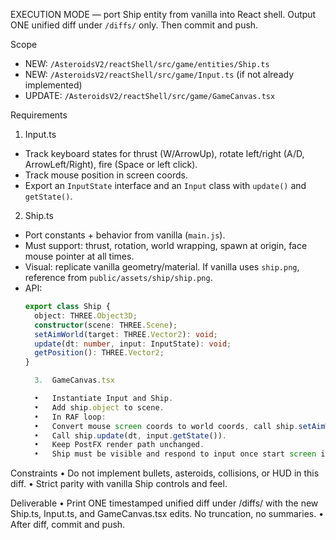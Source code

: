 
EXECUTION MODE — port Ship entity from vanilla into React shell. Output ONE unified diff under `/diffs/` only. Then commit and push.

Scope
- NEW: `/AsteroidsV2/reactShell/src/game/entities/Ship.ts`
- NEW: `/AsteroidsV2/reactShell/src/game/Input.ts` (if not already implemented)
- UPDATE: `/AsteroidsV2/reactShell/src/game/GameCanvas.tsx`

Requirements

1) Input.ts
- Track keyboard states for thrust (W/ArrowUp), rotate left/right (A/D, ArrowLeft/Right), fire (Space or left click).
- Track mouse position in screen coords.
- Export an `InputState` interface and an `Input` class with `update()` and `getState()`.

2) Ship.ts
- Port constants + behavior from vanilla (`main.js`).
- Must support: thrust, rotation, world wrapping, spawn at origin, face mouse pointer at all times.
- Visual: replicate vanilla geometry/material. If vanilla uses `ship.png`, reference from `public/assets/ship/ship.png`.
- API:
  ```ts
  export class Ship {
    object: THREE.Object3D;
    constructor(scene: THREE.Scene);
    setAimWorld(target: THREE.Vector2): void;
    update(dt: number, input: InputState): void;
    getPosition(): THREE.Vector2;
  }

	3.	GameCanvas.tsx

	•	Instantiate Input and Ship.
	•	Add ship.object to scene.
	•	In RAF loop:
	•	Convert mouse screen coords to world coords, call ship.setAimWorld(...).
	•	Call ship.update(dt, input.getState()).
	•	Keep PostFX render path unchanged.
	•	Ship must be visible and respond to input once start screen is dismissed.

Constraints
	•	Do not implement bullets, asteroids, collisions, or HUD in this diff.
	•	Strict parity with vanilla Ship controls and feel.

Deliverable
	•	Print ONE timestamped unified diff under /diffs/ with the new Ship.ts, Input.ts, and GameCanvas.tsx edits. No truncation, no summaries.
	•	After diff, commit and push.

